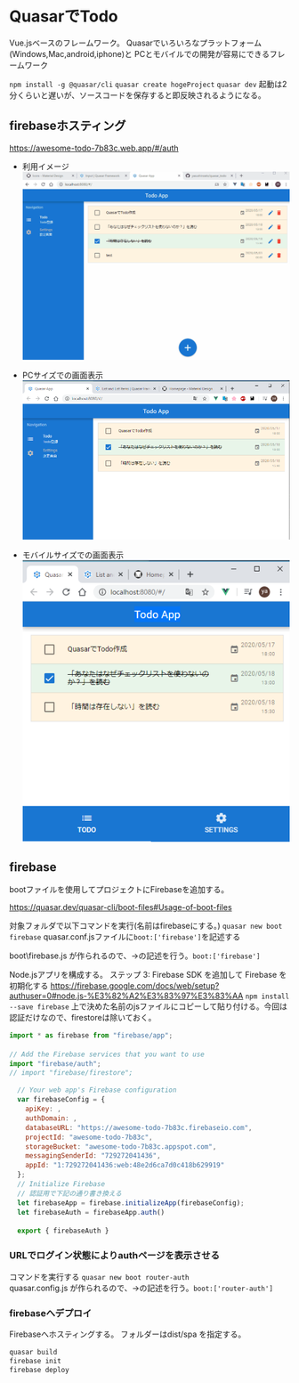 # QuasarでTodo

Vue.jsベースのフレームワーク。
Quasarでいろいろなプラットフォーム(Windows,Mac,android,iphone)と
PCとモバイルでの開発が容易にできるフレームワーク

`npm install -g @quasar/cli`
`quasar create hogeProject`
`quasar dev`
起動は2分くらいと遅いが、ソースコードを保存すると即反映されるようになる。

## firebaseホスティング
https://awesome-todo-7b83c.web.app/#/auth


- 利用イメージ
![usage_image](./Doc_image/Quasar_todo.gif)

- PCサイズでの画面表示  
![PC_image](./Doc_image/PC_size.PNG)


- モバイルサイズでの画面表示  
![mobile_image](./Doc_image/mobile_size.PNG)


## firebase
bootファイルを使用してプロジェクトにFirebaseを追加する。

https://quasar.dev/quasar-cli/boot-files#Usage-of-boot-files

対象フォルダで以下コマンドを実行(名前はfirebaseにする。)
`quasar new boot firebase`
quasar.conf.jsファイルに`boot:['firebase']`を記述する

boot\firebase.js
が作られるので、→の記述を行う。`boot:['firebase']`

Node.jsアプリを構成する。
ステップ 3: Firebase SDK を追加して Firebase を初期化する
https://firebase.google.com/docs/web/setup?authuser=0#node.js-%E3%82%A2%E3%83%97%E3%83%AA
`npm install --save firebase`
上で決めた名前のjsファイルにコピーして貼り付ける。今回は認証だけなので、firestoreは除いておく。
```javascript
import * as firebase from "firebase/app";

// Add the Firebase services that you want to use
import "firebase/auth";
// import "firebase/firestore";
```

```javascript
  // Your web app's Firebase configuration
  var firebaseConfig = {
    apiKey: ,
    authDomain: ,
    databaseURL: "https://awesome-todo-7b83c.firebaseio.com",
    projectId: "awesome-todo-7b83c",
    storageBucket: "awesome-todo-7b83c.appspot.com",
    messagingSenderId: "729272041436",
    appId: "1:729272041436:web:48e2d6ca7d0c418b629919"
  };
  // Initialize Firebase
  // 認証用で下記の通り書き換える
  let firebaseApp = firebase.initializeApp(firebaseConfig);
  let firebaseAuth = firebaseApp.auth()

  export { firebaseAuth }
```

### URLでログイン状態によりauthページを表示させる
コマンドを実行する
`quasar new boot router-auth`  
quasar.config.js
が作られるので、→の記述を行う。`boot:['router-auth']`

### firebaseへデプロイ
Firebaseへホスティングする。
フォルダーはdist/spa を指定する。
```
quasar build
firebase init
firebase deploy
```

